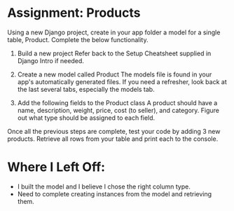 # Assignment: Products
Using a new Django project, create in your app folder a model for a single table, Product. Complete the below functionality.

1. Build a new project
Refer back to the Setup Cheatsheet supplied in Django Intro if needed.

2. Create a new model called Product
The models file is found in your app's automatically generated files. If you need a refresher, look back at the last several tabs, especially the models tab.

3. Add the following fields to the Product class
A product should have a name, description, weight, price, cost (to seller), and category. Figure out what type should be assigned to each field.

Once all the previous steps are complete, test your code by adding 3 new products. Retrieve all rows from your table and print each to the console.


# Where I Left Off:

- I built the model and I believe I chose the right column type.
- Need to complete creating instances from the model and retrieving them.

